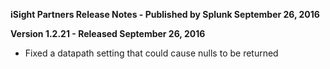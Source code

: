 **iSight Partners Release Notes - Published by Splunk September 26, 2016**


**Version 1.2.21 - Released September 26, 2016**

* Fixed a datapath setting that could cause nulls to be returned
